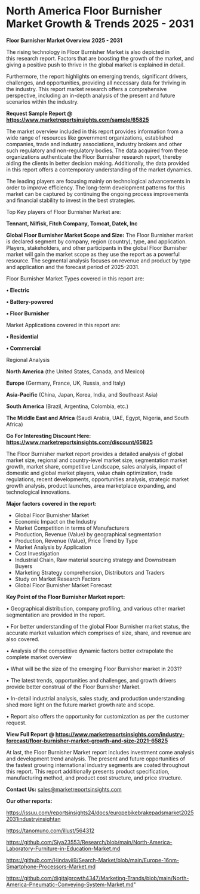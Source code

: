 # North America Floor Burnisher Market Growth & Trends 2025 - 2031

<Strong> Floor Burnisher Market Overview 2025 - 2031</strong>

The rising technology in Floor Burnisher Market is also depicted in this research report. Factors that are boosting the growth of the market, and giving a positive push to thrive in the global market is explained in detail.

Furthermore, the report highlights on emerging trends, significant drivers, challenges, and opportunities, providing all necessary data for thriving in the industry. This report market research offers a comprehensive perspective, including an in-depth analysis of the present and future scenarios within the industry.

<strong>Request Sample Report @ <a href=https://www.marketreportsinsights.com/sample/65825>https://www.marketreportsinsights.com/sample/65825</a></strong>

The market overview included in this report provides information from a wide range of resources like government organizations, established companies, trade and industry associations, industry brokers and other such regulatory and non-regulatory bodies. The data acquired from these organizations authenticate the Floor Burnisher research report, thereby aiding the clients in better decision making. Additionally, the data provided in this report offers a contemporary understanding of the market dynamics.

The leading players are focusing mainly on technological advancements in order to improve efficiency. The long-term development patterns for this market can be captured by continuing the ongoing process improvements and financial stability to invest in the best strategies.

Top Key players of Floor Burnisher Market are:

<strong>Tennant, Nilfisk, Fitch Company, Tomcat, Datek, Inc</strong>

<strong><b>Global Floor Burnisher Market Scope and Size:</b></strong>
The Floor Burnisher market is declared segment by company, region (country), type, and application. Players, stakeholders, and other participants in the global Floor Burnisher market will gain the market scope as they use the report as a powerful resource. The segmental analysis focuses on revenue and product by type and application and the forecast period of 2025-2031.

Floor Burnisher Market Types covered in this report are:

<strong>• Electric

• Battery-powered

• Floor Burnisher</strong>

Market Applications covered in this report are:

<strong>• Residential

• Commercial</strong> 

Regional Analysis

<strong>North America</strong> (the United States, Canada, and Mexico)

<strong>Europe</strong> (Germany, France, UK, Russia, and Italy)

<strong>Asia-Pacific</strong> (China, Japan, Korea, India, and Southeast Asia)

<strong>South America</strong> (Brazil, Argentina, Colombia, etc.)

<strong>The Middle East and Africa</strong> (Saudi Arabia, UAE, Egypt, Nigeria, and South Africa)

<strong>Go For Interesting Discount Here: <a href=https://www.marketreportsinsights.com/discount/65825>https://www.marketreportsinsights.com/discount/65825</a></strong>

The Floor Burnisher market report provides a detailed analysis of global market size, regional and country-level market size, segmentation market growth, market share, competitive Landscape, sales analysis, impact of domestic and global market players, value chain optimization, trade regulations, recent developments, opportunities analysis, strategic market growth analysis, product launches, area marketplace expanding, and technological innovations.

<strong><b>Major factors covered in the report:</b></strong>
<ul>
  <li>Global Floor Burnisher Market </li>
  <li>Economic Impact on the Industry</li>
  <li>Market Competition in terms of Manufacturers</li>
  <li>Production, Revenue (Value) by geographical segmentation</li>
  <li>Production, Revenue (Value), Price Trend by Type</li>
  <li>Market Analysis by Application</li>
  <li>Cost Investigation</li>
  <li>Industrial Chain, Raw material sourcing strategy and Downstream Buyers</li>
  <li>Marketing Strategy comprehension, Distributors and Traders</li>
  <li>Study on Market Research Factors</li>
  <li>Global Floor Burnisher Market Forecast</li>
</ul>

<strong><b>Key Point of the Floor Burnisher Market report:</b></strong>

• Geographical distribution, company profiling, and various other market segmentation are provided in the report.

• For better understanding of the global Floor Burnisher market status, the accurate market valuation which comprises of size, share, and revenue are also covered.

• Analysis of the competitive dynamic factors better extrapolate the complete market overview

• What will be the size of the emerging Floor Burnisher market in 2031?

• The latest trends, opportunities and challenges, and growth drivers provide better construal of the Floor Burnisher Market.

• In-detail industrial analysis, sales study, and production understanding shed more light on the future market growth rate and scope.

• Report also offers the opportunity for customization as per the customer request.

<strong><b>View Full Report @ <a href=https://www.marketreportsinsights.com/industry-forecast/floor-burnisher-market-growth-and-size-2021-65825>https://www.marketreportsinsights.com/industry-forecast/floor-burnisher-market-growth-and-size-2021-65825</a></b></strong>


At last, the Floor Burnisher Market report includes investment come analysis and development trend analysis. The present and future opportunities of the fastest growing international industry segments are coated throughout this report. This report additionally presents product specification, manufacturing method, and product cost structure, and price structure.

<strong>Contact Us:</strong>
sales@marketreportsinsights.com

<strong>Our other reports:</strong>

<a href=https://issuu.com/reportsinsights24/docs/europebikebrakepadsmarket20252031industryinsightan>https://issuu.com/reportsinsights24/docs/europebikebrakepadsmarket20252031industryinsightan</a>

<a href=https://tanomuno.com/illust/564312>https://tanomuno.com/illust/564312</a>

<a href=https://github.com/Siya23553/Research/blob/main/North-America-Laboratory-Furniture-in-Education-Market.md>https://github.com/Siya23553/Research/blob/main/North-America-Laboratory-Furniture-in-Education-Market.md</a>

<a href=https://github.com/Hindavii9/Search-Market/blob/main/Europe-16nm-Smartphone-Processors-Market.md>https://github.com/Hindavii9/Search-Market/blob/main/Europe-16nm-Smartphone-Processors-Market.md</a>

<a href=https://github.com/digitalgrowth4347/Marketing-Trands/blob/main/North-America-Pneumatic-Conveying-System-Market.md>https://github.com/digitalgrowth4347/Marketing-Trands/blob/main/North-America-Pneumatic-Conveying-System-Market.md</a>"
